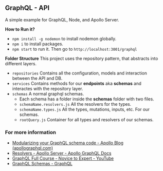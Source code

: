 ## GraphQL - API

A simple example for GraphQL, Node, and Apollo Server.

**How to Run it?**

- `npm install -g nodemon` to install nodemon globally.
- `npm i` to install packages.
- `npm start` to run it.
  Then go to `http://localhost:3001/graphql`

**Folder Structure**
This project uses the repository pattern, that abstracts into different layers.

- `repositories` Contains all the configuration, models and interaction between the API and DB.
- `services` Contains methods for our **endpoints** aka **schemas** and interactes with the repository layer.
- `schemas` A normal graphql schemas.
  - Each schema has a folder inside the **schemas** folder with two files.
  - `schemaName.resolvers.js` All the resolvers for the types.
  - `schemaName.types.js` All the types, mutations, inputs, etc. For our schemas.
  - `rootQuery.js` Container for all types and resolvers of our schemas.

### For more information

- [Modularizing your GraphQL schema code - Apollo Blog (apollographql.com)](https://www.apollographql.com/blog/backend/schema-design/modularizing-your-graphql-schema-code/)
- [Resolvers - Apollo Server - Apollo GraphQL Docs](https://www.apollographql.com/docs/apollo-server/data/resolvers/)
- [GraphQL Full Course - Novice to Expert - YouTube](https://www.youtube.com/watch?v=ed8SzALpx1Q&t=13559s)
- [GraphQL Schemas - GraphQL](https://graphql.org/learn/schema/)
